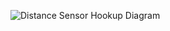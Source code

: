 ![Distance Sensor Hookup Diagram](https://github.com/OmariFranklin/Distance-Sensor-Project/assets/156382726/fb07c0b7-ddc6-4214-ac43-93a2998f02e4)
